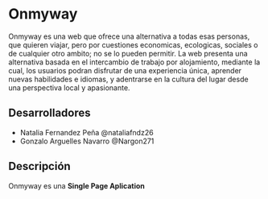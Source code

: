 # Onmyway
Onmyway es una web que ofrece una alternativa a todas esas personas, que quieren viajar, pero por cuestiones economicas, ecologicas, sociales o de cualquier otro ambito; no se lo pueden permitir. La web presenta una alternativa basada en el intercambio de trabajo por alojamiento, mediante la cual, los usuarios podran disfrutar de una experiencia única, aprender nuevas habilidades e idiomas, y adentrarse en la cultura del lugar desde una perspectiva local y apasionante.

## Desarrolladores
* Natalia Fernandez Peña @nataliafndz26
* Gonzalo Arguelles Navarro @Nargon271

## Descripción
Onmyway es una __Single Page Aplication__ 


